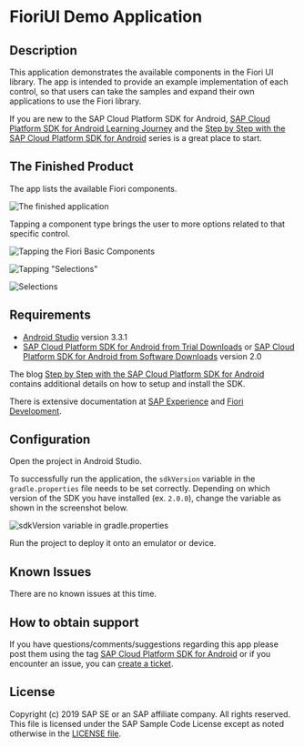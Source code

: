 # FioriUI Demo Application

## Description

This application demonstrates the available components in the Fiori UI library.  The app is intended to provide an example implementation of each control, so that users can take the samples and expand their own applications to use the Fiori library.

If you are new to the SAP Cloud Platform SDK for Android, [SAP Cloud Platform SDK for Android Learning Journey](https://help.sap.com/doc/221f8f84afef43d29ad37ef2af0c4adf/HP_2.0/en-US/747d6d2ea0534ba99612920c7402631a.html) and the [Step by Step with the SAP Cloud Platform SDK for Android](https://blogs.sap.com/2018/10/15/step-by-step-with-the-sap-cloud-platform-sdk-for-android-part-1/) series is a great place to start.

## The Finished Product

The app lists the available Fiori components.

![The finished application](images/app-home-screen.png)

Tapping a component type brings the user to more options related to that specific control.

![Tapping the Fiori Basic Components](images/basic-components-tap.png)

![Tapping "Selections"](images/selections-tap.png)

![Selections](images/selections.png)

## Requirements

* [Android Studio](https://developer.android.com/studio/index.html) version 3.3.1
* [SAP Cloud Platform SDK for Android from Trial Downloads](https://www.sap.com/developer/trials-downloads/additional-downloads/sap-cloud-platform-sdk-for-android-15508.html) or [SAP Cloud Platform SDK for Android from Software Downloads](https://launchpad.support.sap.com/#/softwarecenter/template/products/_APP=00200682500000001943&_EVENT=NEXT&HEADER=Y&FUNCTIONBAR=Y&EVENT=TREE&NE=NAVIGATE&ENR=73555000100800001281&V=MAINT&TA=ACTUAL/SAP%20CP%20SDK%20FOR%20AND) version 2.0

The blog [Step by Step with the SAP Cloud Platform SDK for Android](https://blogs.sap.com/2018/10/15/step-by-step-with-the-sap-cloud-platform-sdk-for-android-part-1/) contains additional details on how to setup and install the SDK.

There is extensive documentation at [SAP Experience](https://experience.sap.com/fiori-design-android/explore/) and [Fiori Development](https://help.sap.com/doc/c2d571df73104f72b9f1b73e06c5609a/Latest/en-US/docs/fioriui/fiori_ui_overview.html).

## Configuration

Open the project in Android Studio.

To successfully run the application, the `sdkVersion` variable in the `gradle.properties` file needs to be set correctly. Depending on which version of the SDK you have installed (ex. `2.0.0`), change the variable as shown in the screenshot below.

![sdkVersion variable in gradle.properties](images/sdk-version-gradle-property.png)

Run the project to deploy it onto an emulator or device.

## Known Issues

There are no known issues at this time.

## How to obtain support

If you have questions/comments/suggestions regarding this app please
post them using the tag [SAP Cloud Platform SDK for Android](https://answers.sap.com/tags/73555000100800001281) or if you encounter an issue, you can [create a ticket](https://github.com/SAP/cloud-sdk-android-fiori-ui-components/issues/new).

## License

Copyright (c) 2019 SAP SE or an SAP affiliate company. All rights reserved.
This file is licensed under the SAP Sample Code License except as noted otherwise in the [LICENSE file](LICENSE).
